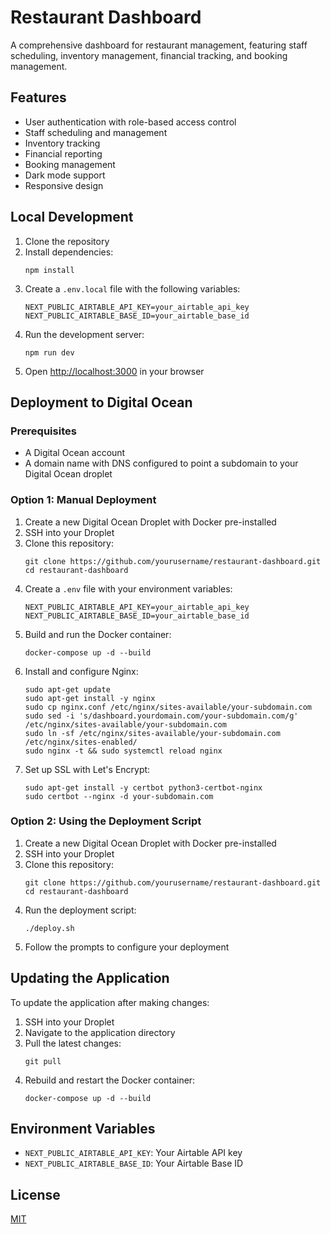 # Restaurant Dashboard

A comprehensive dashboard for restaurant management, featuring staff scheduling, inventory management, financial tracking, and booking management.

## Features

- User authentication with role-based access control
- Staff scheduling and management
- Inventory tracking
- Financial reporting
- Booking management
- Dark mode support
- Responsive design

## Local Development

1. Clone the repository
2. Install dependencies:
   ```
   npm install
   ```
3. Create a `.env.local` file with the following variables:
   ```
   NEXT_PUBLIC_AIRTABLE_API_KEY=your_airtable_api_key
   NEXT_PUBLIC_AIRTABLE_BASE_ID=your_airtable_base_id
   ```
4. Run the development server:
   ```
   npm run dev
   ```
5. Open [http://localhost:3000](http://localhost:3000) in your browser

## Deployment to Digital Ocean

### Prerequisites

- A Digital Ocean account
- A domain name with DNS configured to point a subdomain to your Digital Ocean droplet

### Option 1: Manual Deployment

1. Create a new Digital Ocean Droplet with Docker pre-installed
2. SSH into your Droplet
3. Clone this repository:
   ```
   git clone https://github.com/yourusername/restaurant-dashboard.git
   cd restaurant-dashboard
   ```
4. Create a `.env` file with your environment variables:
   ```
   NEXT_PUBLIC_AIRTABLE_API_KEY=your_airtable_api_key
   NEXT_PUBLIC_AIRTABLE_BASE_ID=your_airtable_base_id
   ```
5. Build and run the Docker container:
   ```
   docker-compose up -d --build
   ```
6. Install and configure Nginx:
   ```
   sudo apt-get update
   sudo apt-get install -y nginx
   sudo cp nginx.conf /etc/nginx/sites-available/your-subdomain.com
   sudo sed -i 's/dashboard.yourdomain.com/your-subdomain.com/g' /etc/nginx/sites-available/your-subdomain.com
   sudo ln -sf /etc/nginx/sites-available/your-subdomain.com /etc/nginx/sites-enabled/
   sudo nginx -t && sudo systemctl reload nginx
   ```
7. Set up SSL with Let's Encrypt:
   ```
   sudo apt-get install -y certbot python3-certbot-nginx
   sudo certbot --nginx -d your-subdomain.com
   ```

### Option 2: Using the Deployment Script

1. Create a new Digital Ocean Droplet with Docker pre-installed
2. SSH into your Droplet
3. Clone this repository:
   ```
   git clone https://github.com/yourusername/restaurant-dashboard.git
   cd restaurant-dashboard
   ```
4. Run the deployment script:
   ```
   ./deploy.sh
   ```
5. Follow the prompts to configure your deployment

## Updating the Application

To update the application after making changes:

1. SSH into your Droplet
2. Navigate to the application directory
3. Pull the latest changes:
   ```
   git pull
   ```
4. Rebuild and restart the Docker container:
   ```
   docker-compose up -d --build
   ```

## Environment Variables

- `NEXT_PUBLIC_AIRTABLE_API_KEY`: Your Airtable API key
- `NEXT_PUBLIC_AIRTABLE_BASE_ID`: Your Airtable Base ID

## License

[MIT](LICENSE) 
